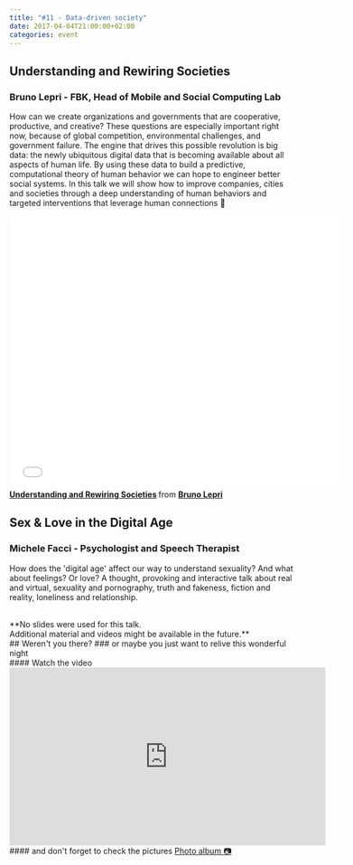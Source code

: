 ```yaml
---
title: "#11 - Data-driven society"
date: 2017-04-04T21:00:00+02:00
categories: event
---
```


## Understanding and Rewiring Societies

### Bruno Lepri - FBK, Head of Mobile and Social Computing Lab

How can we create organizations and governments that are cooperative, productive, and creative? These questions are especially important right now, because of global competition, environmental challenges, and government failure. The engine that drives this possible revolution is big data: the newly ubiquitous digital data that is becoming available about all aspects of human life. By using these data to build a predictive, computational theory of human behavior we can hope to engineer better social systems. In this talk we will show how to improve companies, cities and societies through a deep understanding of human behaviors and targeted interventions that leverage human connections 👫

<iframe src="//www.slideshare.net/slideshow/embed_code/key/CiVKzflyWkpqKm" width="595" height="485" frameborder="0" marginwidth="0" marginheight="0" scrolling="no" allowfullscreen>
</iframe>
<div style="margin-bottom:5px">
<strong>
<a href="//www.slideshare.net/speckandtech/understanding-and-rewiring-societies" title="Understanding and Rewiring Societies" target="_blank">Understanding and Rewiring Societies</a>
</strong> from <strong><a target="_blank" href="https://www.linkedin.com/in/brunolepri/">Bruno Lepri</a></strong>
</div>

## Sex & Love in the Digital Age

### Michele Facci - Psychologist and Speech Therapist

How does the 'digital age' affect our way to understand sexuality? And what about feelings? Or love? A thought, provoking and interactive talk about real and virtual, sexuality and pornography, truth and fakeness, fiction and reality, loneliness and relationship.
<br>
<br>

<div class="center">
**No slides were used for this talk.<br>
Additional material and videos might be available in the future.**
</div>
## Weren't you there?
### or maybe you just want to relive this wonderful night
<section class="fb-links">
#### Watch the video
<iframe width="560" height="315" src="https://www.youtube.com/embed/AdvVN4rTPlE?start=393" frameborder="0" allow="accelerometer; autoplay; clipboard-write; encrypted-media; gyroscope; picture-in-picture" allowfullscreen></iframe>
#### and don't forget to check the pictures
<a id="fb_photo_album" class="btn-facebook" target="_blank" href="//www.facebook.com/media/set/?set=a.654144818116810.1073741840.476076519256975&type=1&l=674b33e1eb">Photo album &#128247;</a>
</section>
